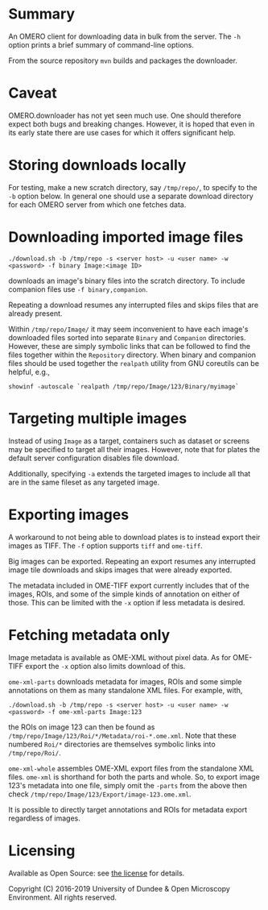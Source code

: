 # Summary

An OMERO client for downloading data in bulk from the server. The `-h`
option prints a brief summary of command-line options.

From the source repository `mvn` builds and packages the downloader.


# Caveat

OMERO.downloader has not yet seen much use. One should therefore expect
both bugs and breaking changes. However, it is hoped that even in its
early state there are use cases for which it offers significant help.


# Storing downloads locally

For testing, make a new scratch directory, say `/tmp/repo/`, to specify
to the `-b` option below. In general one should use a separate download
directory for each OMERO server from which one fetches data.


# Downloading imported image files

```
./download.sh -b /tmp/repo -s <server host> -u <user name> -w <password> -f binary Image:<image ID>
```

downloads an image's binary files into the scratch directory. To include
companion files use `-f binary,companion`.

Repeating a download resumes any interrupted files and skips files that
are already present.

Within `/tmp/repo/Image/` it may seem inconvenient to have each image's
downloaded files sorted into separate `Binary` and `Companion`
directories. However, these are simply symbolic links that can be
followed to find the files together within the `Repository` directory.
When binary and companion files should be used together the `realpath`
utility from GNU coreutils can be helpful, e.g.,
```
showinf -autoscale `realpath /tmp/repo/Image/123/Binary/myimage`
```


# Targeting multiple images

Instead of using `Image` as a target, containers such as dataset or
screens may be specified to target all their images. However, note that
for plates the default server configuration disables file download.

Additionally, specifying `-a` extends the targeted images to include all
that are in the same fileset as any targeted image.


# Exporting images

A workaround to not being able to download plates is to instead export
their images as TIFF. The `-f` option supports `tiff` and `ome-tiff`.

Big images can be exported. Repeating an export resumes any interrupted
image tile downloads and skips images that were already exported.

The metadata included in OME-TIFF export currently includes that of the
images, ROIs, and some of the simple kinds of annotation on either of
those. This can be limited with the `-x` option if less metadata is
desired.


# Fetching metadata only

Image metadata is available as OME-XML without pixel data. As for
OME-TIFF export the `-x` option also limits download of this.

`ome-xml-parts` downloads metadata for images, ROIs and some simple
annotations on them as many standalone XML files. For example, with,

```
./download.sh -b /tmp/repo -s <server host> -u <user name> -w <password> -f ome-xml-parts Image:123
```

the ROIs on image 123 can then be found as
`/tmp/repo/Image/123/Roi/*/Metadata/roi-*.ome.xml`. Note that these
numbered `Roi/*` directories are themselves symbolic links into
`/tmp/repo/Roi/`.

`ome-xml-whole` assembles OME-XML export files from the standalone XML
files. `ome-xml` is shorthand for both the parts and whole. So, to
export image 123's metadata into one file, simply omit the `-parts` from
the above then check `/tmp/repo/Image/123/Export/image-123.ome.xml`.

It is possible to directly target annotations and ROIs for metadata
export regardless of images.


# Licensing

Available as Open Source: see [the license](LICENSE.txt) for details.

Copyright (C) 2016-2019 University of Dundee & Open Microscopy Environment.
All rights reserved.
